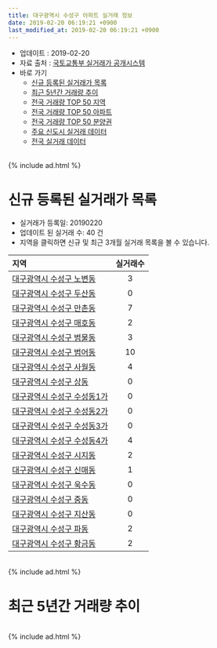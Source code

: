 ```yaml
---
title: 대구광역시 수성구 아파트 실거래 정보
date: 2019-02-20 06:19:21 +0900
last_modified_at: 2019-02-20 06:19:21 +0900
---
```


* 업데이트 : 2019-02-20
* 자료 출처 : [국토교통부 실거래가 공개시스템](http://rt.molit.go.kr)
* 바로 가기
    * [신규 등록된 실거래가 목록](#신규-등록된-실거래가-목록)
    * [최근 5년간 거래량 추이](#최근-5년간-거래량-추이)
    * [전국 거래량 TOP 50 지역](https://inasie.github.io/apt-trade-info/최근-3개월-전국에서-가장-거래가-많이-발생한-지역)
    * [전국 거래량 TOP 50 아파트](https://inasie.github.io/apt-trade-info/최근-3개월-전국에서-가장-거래가-많이-발생한-아파트)
    * [전국 거래량 TOP 50 분양권](https://inasie.github.io/apt-trade-info/최근-3개월-전국에서-가장-거래가-많이-발생한-분양권)
    * [주요 신도시 실거래 데이터](https://inasie.github.io/apt-trade-info/주요-신도시)
    * [전국 실거래 데이터](https://inasie.github.io/apt-trade-info/전국)

<br>
{% include ad.html %}
<br>

# 신규 등록된 실거래가 목록
* 실거래가 등록일: 20190220
* 업데이트 된 실거래 수: 40 건
* 지역을 클릭하면 신규 및 최근 3개월 실거래 목록을 볼 수 있습니다.


|지역|실거래수|
|:---|:---:|
|[대구광역시 수성구 노변동](https://inasie.github.io/apt-trade-info/대구광역시-수성구-노변동)|3|
|[대구광역시 수성구 두산동](https://inasie.github.io/apt-trade-info/대구광역시-수성구-두산동)|0|
|[대구광역시 수성구 만촌동](https://inasie.github.io/apt-trade-info/대구광역시-수성구-만촌동)|7|
|[대구광역시 수성구 매호동](https://inasie.github.io/apt-trade-info/대구광역시-수성구-매호동)|2|
|[대구광역시 수성구 범물동](https://inasie.github.io/apt-trade-info/대구광역시-수성구-범물동)|3|
|[대구광역시 수성구 범어동](https://inasie.github.io/apt-trade-info/대구광역시-수성구-범어동)|10|
|[대구광역시 수성구 사월동](https://inasie.github.io/apt-trade-info/대구광역시-수성구-사월동)|4|
|[대구광역시 수성구 상동](https://inasie.github.io/apt-trade-info/대구광역시-수성구-상동)|0|
|[대구광역시 수성구 수성동1가](https://inasie.github.io/apt-trade-info/대구광역시-수성구-수성동1가)|0|
|[대구광역시 수성구 수성동2가](https://inasie.github.io/apt-trade-info/대구광역시-수성구-수성동2가)|0|
|[대구광역시 수성구 수성동3가](https://inasie.github.io/apt-trade-info/대구광역시-수성구-수성동3가)|0|
|[대구광역시 수성구 수성동4가](https://inasie.github.io/apt-trade-info/대구광역시-수성구-수성동4가)|4|
|[대구광역시 수성구 시지동](https://inasie.github.io/apt-trade-info/대구광역시-수성구-시지동)|2|
|[대구광역시 수성구 신매동](https://inasie.github.io/apt-trade-info/대구광역시-수성구-신매동)|1|
|[대구광역시 수성구 욱수동](https://inasie.github.io/apt-trade-info/대구광역시-수성구-욱수동)|0|
|[대구광역시 수성구 중동](https://inasie.github.io/apt-trade-info/대구광역시-수성구-중동)|0|
|[대구광역시 수성구 지산동](https://inasie.github.io/apt-trade-info/대구광역시-수성구-지산동)|0|
|[대구광역시 수성구 파동](https://inasie.github.io/apt-trade-info/대구광역시-수성구-파동)|2|
|[대구광역시 수성구 황금동](https://inasie.github.io/apt-trade-info/대구광역시-수성구-황금동)|2|


<br>
{% include ad.html %}
<br>

# 최근 5년간 거래량 추이


<div style="width:100%;">
    <canvas id="deal_progress" height="200"></canvas>
</div>

<script>
new Chart(document.getElementById("deal_progress"), {
    type: 'line',
    data: {
        labels: ['201402','201403','201404','201405','201406','201407','201408','201409','201410','201411','201412','201501','201502','201503','201504','201505','201506','201507','201508','201509','201510','201511','201512','201601','201602','201603','201604','201605','201606','201607','201608','201609','201610','201611','201612','201701','201702','201703','201704','201705','201706','201707','201708','201709','201710','201711','201712','201801','201802','201803','201804','201805','201806','201807','201808','201809','201810','201811','201812','201901','201902'],
        datasets: [{
            label: '매매',
            pointRadius: 1,
            data: [776, 727, 556, 525, 557, 654, 755, 880, 911, 654, 556, 721, 611, 865, 746, 578, 608, 562, 371, 380, 391, 258, 159, 135, 174, 231, 235, 218, 260, 286, 409, 467, 621, 405, 321, 243, 306, 392, 385, 546, 890, 1352, 869, 425, 336, 403, 375, 576, 612, 687, 339, 404, 413, 312, 536, 622, 451, 347, 219, 157, 21],
            borderColor: "rgba(255, 201, 14, 1)",
            backgroundColor: "rgba(255, 201, 14, 0.5)",
            fill: false,
            lineTension: 0
        },{
            label: '전월세',
            pointRadius: 1,
            data: [476, 355, 300, 331, 318, 291, 333, 345, 423, 399, 482, 538, 446, 468, 341, 360, 371, 397, 381, 363, 519, 391, 482, 409, 447, 347, 344, 283, 306, 330, 321, 387, 465, 385, 453, 387, 441, 351, 246, 308, 285, 367, 396, 423, 418, 486, 455, 472, 420, 467, 370, 396, 397, 374, 393, 391, 456, 418, 447, 348, 109],
            borderColor: "rgba(0, 141, 185, 1)",
            backgroundColor: "rgba(0, 141, 185, 0.5)",
            fill: false,
            lineTension: 0
        }
        ]
    },
    options: {
        responsive: true,
        title: {
            display: false
        },
        tooltips: {
            mode: 'index',
            intersect: false
        },
        hover: {
            mode: 'nearest',
            intersect: true
        },
        scales: {
            xAxes: [{
                display: true,
                scaleLabel: {
                    display: true,
                    labelString: '년/월'
                }
            }],
            yAxes: [{
                display: true,
                ticks: {
                    suggestedMin: 0,
                },
                scaleLabel: {
                    display: true,
                    labelString: '실거래 수'
                }
            }]
        }
    }
});

</script>


<br>
{% include ad.html %}
<br>


